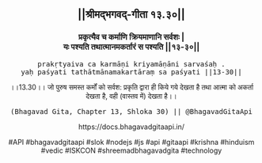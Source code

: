 <center><h2>||श्रीमद्‍भगवद्‍-गीता १३.३०||</h2>
<h3>प्रकृत्यैव च कर्माणि क्रियमाणानि सर्वशः |<br/>यः पश्यति तथात्मानमकर्तारं स पश्यति ||१३-३०||</h3>
<pre>prakṛtyaiva ca karmāṇi kriyamāṇāni sarvaśaḥ .<br/>yaḥ paśyati tathātmānamakartāraṃ sa paśyati ||13-30||</pre>
<p>।।13.30।। जो पुरुष समस्त कर्मों को सर्वश: प्रकृति द्वारा ही किये गये देखता है तथा आत्मा को अकर्ता देखता है, वही (वास्तव में) देखता है।।</p>
<pre>(Bhagavad Gita, Chapter 13, Shloka 30) || @BhagavadGitaApi</pre><p>https://docs.bhagavadgitaapi.in/</p><p>#API #bhagavadgitaapi #slok #nodejs #js #api #gitaapi #krishna #hinduism #vedic #ISKCON #shreemadbhagavadgita #technology</p></center>